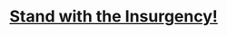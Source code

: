 <!--
    =====================================
    generator=datazen
    version=3.2.3
    hash=51690ad62b53a1c36b2efe7a1f9fd237
    =====================================
-->

# [Stand with the Insurgency!](https://github.com/sponsors/libre-embedded)
